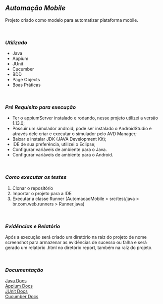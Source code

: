 ## ***Automação Mobile***
Projeto criado como modelo para automatizar plataforma mobile.
<p> <br />


### ***Utilizado***

 - Java
 - Appium
 - JUnit
 - Cucumber
 - BDD
 - Page Objects
 - Boas Práticas
<p> <br />

### ***Pré Requisito para execução***

 - Ter o appiumServer instalado e rodando, nesse projeto utilizei a versão 1.13.0;
 - Possuir um simulador android, pode ser instalado o AndroidStudio e através dele criar e executar o simulador pelo AVD Manager;
 - Baixar e instalar JDK (JAVA Development Kit);
 - IDE de sua preferência, utilizei o Eclipse;
 - Configurar variáveis de ambiente para o Java.
 - Configurar variáveis de ambiente para o Android.
<p> <br />

### ***Como executar os testes***

1. Clonar o repositório
2. Importar o projeto para a IDE
3. Executar a classe Runner (AutomacaoMobile > src/test/java > br.com.web.runners > Runner.java)
<p> <br />

### ***Evidências e Relatório***
Após a execução será criado um diretório na raíz do projeto de nome screenshot para armazenar as evidências de sucesso ou falha e será gerado um relatório .html no diretório report, também na raíz do projeto.
<p> <br />

### ***Documentação***
[Java Docs](https://docs.oracle.com/en/java/)<br />
[Appium Docs](http://appium.io/docs/en/about-appium/intro/)<br />
[JUnit Docs](https://junit.org/junit5/docs/current/user-guide/)<br />
[Cucumber Docs](https://cucumber.io/docs/cucumber/)
